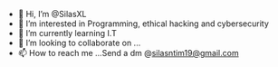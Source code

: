 - 👋 Hi, I’m @SilasXL
- 👀 I’m interested in Programming, ethical hacking and cybersecurity
- 🌱 I’m currently learning I.T
- 💞️ I’m looking to collaborate on ...
- 📫 How to reach me ...Send a dm @silasntim19@gmail.com

<!---
SilasXL/SilasXL is a ✨ special ✨ repository because its `README.md` (this file) appears on your GitHub profile.
You can click the Preview link to take a look at your changes.
--->

